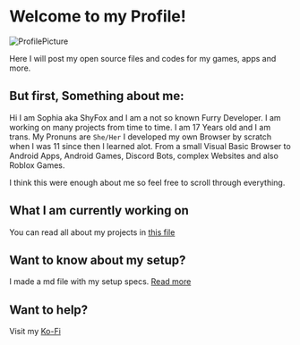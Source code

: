 # Welcome to my Profile!
![ProfilePicture](https://avatars.githubusercontent.com/u/50746625?v=4)

Here I will post my open source files and codes for my games, apps and more.

## But first, Something about me:
Hi I am Sophia aka ShyFox and I am a not so known Furry Developer. I am working on many projects from time to time.
I am 17 Years old and I am trans. My Pronuns are `She/Her`
I developed my own Browser by scratch when I was 11 since then I learned alot. From a small Visual Basic Browser to Android Apps, Android Games, Discord Bots, complex Websites and also Roblox Games.

I think this were enough about me so feel free to scroll through everything.

## What I am currently working on
You can read all about my projects in [this file](/projects.md)

## Want to know about my setup?
I made a md file with my setup specs. [Read more](/mysetup.md)

## Want to help?
Visit my [Ko-Fi](https://ko-fi.com/shyfoxthefox)
